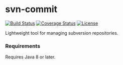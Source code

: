 svn-commit
==========

[![Build Status](https://img.shields.io/travis/anton-johansson/svn-commit/master.svg?style=flat-square)](https://travis-ci.org/anton-johansson/svn-commit)
[![Coverage Status](https://img.shields.io/coveralls/anton-johansson/svn-commit/master.svg?style=flat-square)](https://coveralls.io/github/anton-johansson/svn-commit)
[![License](https://img.shields.io/github/license/anton-johansson/svn-commit.svg?style=flat-square)](../blob/master/LICENSE)

Lightweight tool for managing subversion repositories.


### Requirements

Requires Java 8 or later.
